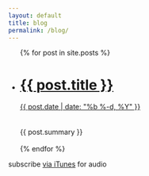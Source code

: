 ```yaml
---
layout: default
title: blog
permalink: /blog/
---
```


<ul class="post-list">
	{% for post in site.posts %}
		<li>
			<h1><a href="{{ post.url | prepend: site.baseurl }}">{{ post.title }}</a></h1>
			<div class="a-mod"><a href="{{ post.url }}">{{ post.date | date: "%b %-d, %Y" }}</a></div><br><br>
			{{ post.summary }} <br><br>
		</li>
			{% endfor %}
</ul>

<p>subscribe <a href="https://itunes.apple.com/us/podcast/audio-blog/id1014815356">via iTunes</a> for audio</p>